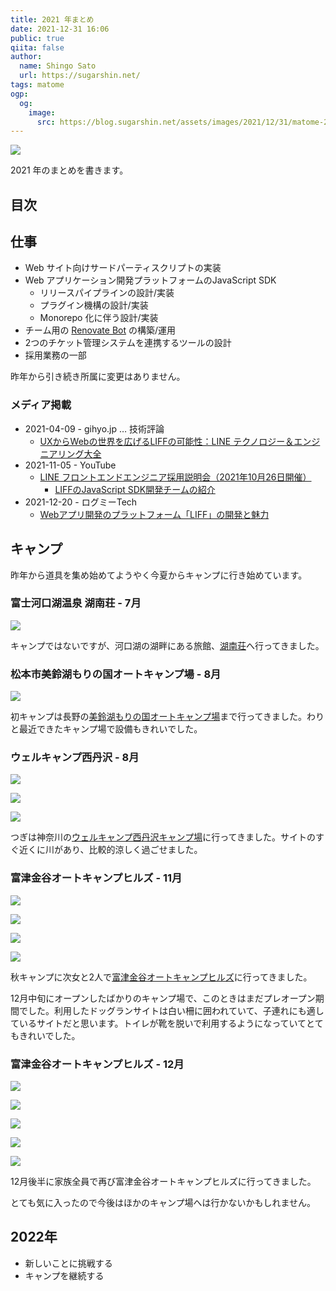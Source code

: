 ```yaml
---
title: 2021 年まとめ
date: 2021-12-31 16:06
public: true
qiita: false
author:
  name: Shingo Sato
  url: https://sugarshin.net/
tags: matome
ogp:
  og:
    image:
      src: https://blog.sugarshin.net/assets/images/2021/12/31/matome-2021/main.jpg
---
```


![](/assets/images/2021/12/31/matome-2021/main.jpg)

2021 年のまとめを書きます。

## 目次

## 仕事

- Web サイト向けサードパーティスクリプトの実装
- Web アプリケーション開発プラットフォームのJavaScript SDK
  - リリースパイプラインの設計/実装
  - プラグイン機構の設計/実装
  - Monorepo 化に伴う設計/実装
- チーム用の [Renovate Bot](https://renovatebot.com/) の構築/運用
- 2つのチケット管理システムを連携するツールの設計
- 採用業務の一部

昨年から引き続き所属に変更はありません。

### メディア掲載

- 2021-04-09 - gihyo.jp … 技術評論
  - [UXからWebの世界を広げるLIFFの可能性：LINE テクノロジー＆エンジニアリング大全](https://gihyo.jp/dev/serial/01/line2021/0006)
- 2021-11-05 - YouTube
  - [LINE フロントエンドエンジニア採用説明会（2021年10月26日開催）](https://youtu.be/odfH7hRi98k)
    - [LIFFのJavaScript SDK開発チームの紹介](https://youtu.be/nryKoFTdwsw)
- 2021-12-20 - ログミーTech
  - [Webアプリ開発のプラットフォーム「LIFF」の開発と魅力](https://logmi.jp/tech/articles/325487)

## キャンプ

昨年から道具を集め始めてようやく今夏からキャンプに行き始めています。

<!-- textlint-disable -->

### 富士河口湖温泉 湖南荘 - 7月

<!-- textlint-enable -->

![](/assets/images/2021/12/31/matome-2021/00.jpg)

キャンプではないですが、河口湖の湖畔にある旅館、[湖南荘](https://www.konansou.com/)へ行ってきました。

### 松本市美鈴湖もりの国オートキャンプ場 - 8月

![](/assets/images/2021/12/31/matome-2021/01.jpg)

初キャンプは長野の[美鈴湖もりの国オートキャンプ場](https://misuzuko.net/)まで行ってきました。わりと最近できたキャンプ場で設備もきれいでした。

### ウェルキャンプ西丹沢 - 8月

![](/assets/images/2021/12/31/matome-2021/02a.jpg)

![](/assets/images/2021/12/31/matome-2021/02b.jpg)

![](/assets/images/2021/12/31/matome-2021/02c.jpg)

つぎは神奈川の[ウェルキャンプ西丹沢キャンプ場](https://well-camp.com/)に行ってきました。サイトのすぐ近くに川があり、比較的涼しく過ごせました。

### 富津金谷オートキャンプヒルズ - 11月

![](/assets/images/2021/12/31/matome-2021/04a.jpg)

![](/assets/images/2021/12/31/matome-2021/04b.jpg)

![](/assets/images/2021/12/31/matome-2021/04c.jpg)

![](/assets/images/2021/12/31/matome-2021/04d.jpg)

秋キャンプに次女と2人で[富津金谷オートキャンプヒルズ](http://www.autocamphills.com/)に行ってきました。

12月中旬にオープンしたばかりのキャンプ場で、このときはまだプレオープン期間でした。利用したドッグランサイトは白い柵に囲われていて、子連れにも適しているサイトだと思います。トイレが靴を脱いで利用するようになっていてとてもきれいでした。

### 富津金谷オートキャンプヒルズ - 12月

![](/assets/images/2021/12/31/matome-2021/08a.jpg)

![](/assets/images/2021/12/31/matome-2021/08b.jpg)

![](/assets/images/2021/12/31/matome-2021/10.jpg)

![](/assets/images/2021/12/31/matome-2021/11.jpg)

![](/assets/images/2021/12/31/matome-2021/12.jpg)

12月後半に家族全員で再び富津金谷オートキャンプヒルズに行ってきました。

とても気に入ったので今後はほかのキャンプ場へは行かないかもしれません。

## 2022年

- 新しいことに挑戦する
- キャンプを継続する
